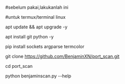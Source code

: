 #sebelum pakai,lakukanlah ini

#untuk termux/terminal linux

apt update && apt upgrade -y

apt install git python -y

pip install sockets argparse termcolor

git clone https://github.com/BenjaminXN/port_scan.git

cd port_scan

python benjaminscan.py --help
